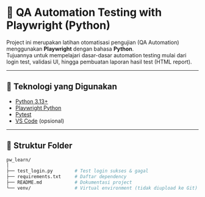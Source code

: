 # 🧪 QA Automation Testing with Playwright (Python)

Project ini merupakan latihan otomatisasi pengujian (QA Automation) menggunakan **Playwright** dengan bahasa **Python**.  
Tujuannya untuk mempelajari dasar-dasar automation testing mulai dari login test, validasi UI, hingga pembuatan laporan hasil test (HTML report).

---

## 🚀 Teknologi yang Digunakan
- [Python 3.13+](https://www.python.org/)
- [Playwright Python](https://playwright.dev/python/)
- [Pytest](https://docs.pytest.org/)
- [VS Code](https://code.visualstudio.com/) (opsional)

---

## 📂 Struktur Folder
```bash
pw_learn/
│
├── test_login.py        # Test login sukses & gagal
├── requirements.txt     # Daftar dependency
├── README.md            # Dokumentasi project
└── venv/                # Virtual environment (tidak diupload ke Git)
